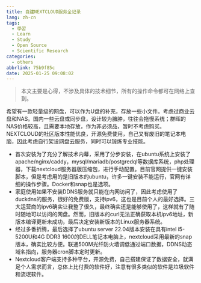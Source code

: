 ```yaml
---
title: 自建NEXTCLOUD服务全记录
lang: zh-cn
tags:
  - 學習
  - Learn
  - Study
  - Open Source
  - Scientific Research
categories:
  - others
abbrlink: 75b9f85c
date: 2025-01-25 09:08:02
---
```

> 本文主要是心得，不涉及具体的技术细节，所有的操作命令都可在网络上查到。

希望有一款轻量级的网盘，可以作为U盘的补充，存放一些小文件。考虑过商业云盘和NAS。国内一些云盘或同步盘，设计较为臃肿，往往会拖慢系统；群晖的NAS价格较高，且需要本地存放，作为非必须品，暂时不考虑购买。NEXTCLOUD的社区版本性能优良，开源免费使用，自己又有废旧的笔记本电脑，因此考虑自行架设网盘云服务，同时可以锻炼专业技能。

<!--more-->
- 首次安装为了充分了解技术内幕，采用了分步安装，在ubuntu系统上安装了apache/nginx/caddy，mysql/mariadb/postgredql等数据库系统，php处理器，下载nextcloud服务器版压缩包，进行手动配置。目前官网提供一键安装脚本，但是考虑用的是旧版本的ubuntu，许多一键安装不能运行，官网有详细的操作步骤。Docker和snap也是选项。
- 家庭使用如果不安装DDNS服务就只能在内网访问了，因此考虑使用了duckdns的服务，很好的免费版，支持ipv6，这也是目前个人的最好选择。三大运营商的ipv6确实让我整了很久，最终确实还是能够使用了，这样就有了随时随地可以访问的网盘。然而，旧版本的curl无法正确获取本机ipv6地址，新版本编译更新未成功，最后决定安装新版本的Linux服务器系统。
- 经过多番折腾，最后选择了ubuntu server 22.04版本安装在具有intel i5-5200U和4G DDR3 1600的DELL笔记本电脑上，nextcloud采用最新的snap版本，确实比较方便。联通500M光纤防火墙调低通过端口数据，DDNS动态域名指向，服务器cron脚本定时更新。
- Nextcloud客户端支持多种平台，开源免费，自己搭建保证了数据安全，就满足个人需求而言，总体上比付费的软件好，注意有很多类似的软件是垃圾软件和流氓软件。